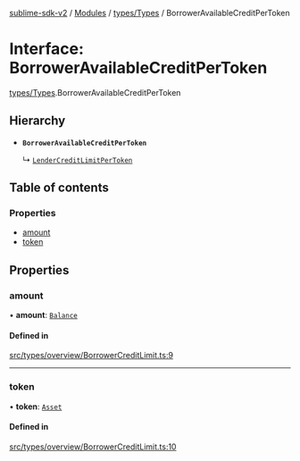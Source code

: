[sublime-sdk-v2](../README.md) / [Modules](../modules.md) / [types/Types](../modules/types_Types.md) / BorrowerAvailableCreditPerToken

# Interface: BorrowerAvailableCreditPerToken

[types/Types](../modules/types_Types.md).BorrowerAvailableCreditPerToken

## Hierarchy

- **`BorrowerAvailableCreditPerToken`**

  ↳ [`LenderCreditLimitPerToken`](types_Types.LenderCreditLimitPerToken.md)

## Table of contents

### Properties

- [amount](types_Types.BorrowerAvailableCreditPerToken.md#amount)
- [token](types_Types.BorrowerAvailableCreditPerToken.md#token)

## Properties

### amount

• **amount**: [`Balance`](types_Types.Balance.md)

#### Defined in

[src/types/overview/BorrowerCreditLimit.ts:9](https://github.com/sublime-finance/sublime-sdk/blob/cbfce7e/src/types/overview/BorrowerCreditLimit.ts#L9)

___

### token

• **token**: [`Asset`](types_Types.Asset.md)

#### Defined in

[src/types/overview/BorrowerCreditLimit.ts:10](https://github.com/sublime-finance/sublime-sdk/blob/cbfce7e/src/types/overview/BorrowerCreditLimit.ts#L10)
